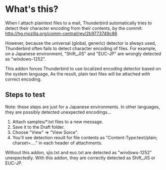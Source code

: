# What's this?

When I attach plaintext files to a mail, Thunderbird automatically tries to detect their character encoding from their contents, by the commit:
http://hg.mozilla.org/comm-central/rev/2b9773749c86

However, because the universal (global, generic) detector is always used, Thunderbird often fails to detect character encoding of files. For example, on a Japanese environment, "Shift_JIS" and "EUC-JP" are wrongly detected as "windows-1252".

This addon forces Thunderbird to use localized encoding detector based on the system language, As the result, plain text files will be attached with correct encoding.

## Steps to test

Note: these steps are just for a Japanese environments. In other languages, they are possibly detected unexpected encodings...

 1. Attach samples/*.txt files to a new message.
 2. Save it to the Draft folder.
 3. Choose "View" => "View Sorce".
 4. You'll see detection result for file contents as "Content-Type:text/plain; charset=...." in each header of attachments.

Without this addon, sjis.txt and euc.txt are detected as "windows-1252" unexpectedly.
With this addon, they are correctly detected as Shift_JIS or EUC-JP.
